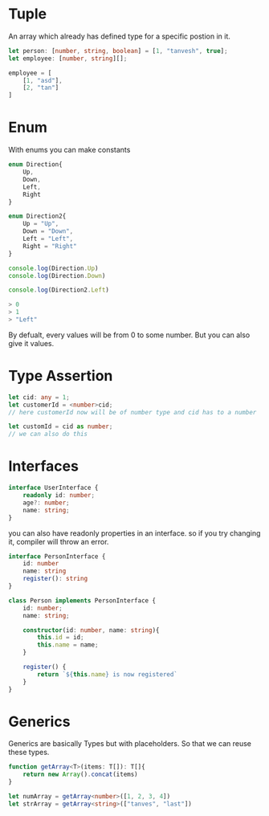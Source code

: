 # Tuple
An array which already has defined type for a specific postion in it.
```ts
let person: [number, string, boolean] = [1, "tanvesh", true];
let employee: [number, string][];

employee = [
	[1, "asd"],
	[2, "tan"]
]
```

# Enum
With enums you can make constants 

```ts
enum Direction{
	Up,
	Down,
	Left,
	Right
}

enum Direction2{
	Up = "Up",
	Down = "Down",
	Left = "Left",
	Right = "Right"
}

console.log(Direction.Up)
console.log(Direction.Down)

console.log(Direction2.Left)

> 0
> 1
> "Left"
```
By defualt, every values will be from 0 to some number. But you can also give it values.

# Type Assertion
```ts
let cid: any = 1;
let customerId = <number>cid;
// here customerId now will be of number type and cid has to a number

let customId = cid as number;
// we can also do this
```


# Interfaces
```ts
interface UserInterface {
	readonly id: number;
	age?: number;
	name: string;
}
```

you can also have readonly properties in an interface. so if you try changing it, compiler will throw an error.

```ts
interface PersonInterface {
	id: number
	name: string
	register(): string
}

class Person implements PersonInterface {
	id: number;
	name: string;

	constructor(id: number, name: string){
		this.id = id;
		this.name = name;
	}

	register() {
		return `${this.name} is now registered`
	}
}
```

# Generics
Generics are basically Types but with placeholders. So that we can reuse these types.

```ts
function getArray<T>(items: T[]): T[]{
	return new Array().concat(items)
}

let numArray = getArray<number>([1, 2, 3, 4])
let strArray = getArray<string>(["tanves", "last"])
```